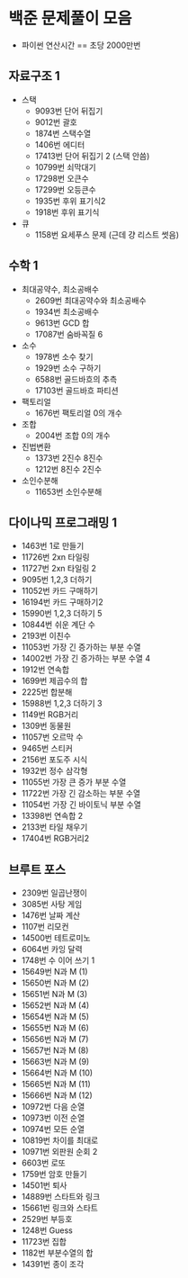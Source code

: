 # 백준 문제풀이 모음 

- 파이썬 연산시간 == 초당 2000만번

## 자료구조 1

- 스택
  - 9093번 단어 뒤집기
  - 9012번 괄호
  - 1874번 스택수열
  - 1406번 에디터
  - 17413번 단어 뒤집기 2 (스택 안씀)
  - 10799번 쇠막대기
  - 17298번 오큰수
  - 17299번 오등큰수
  - 1935번 후위 표기식2
  - 1918번 후위 표기식
- 큐
  - 1158번 요세푸스 문제 (근데 걍 리스트 썻음)

## 수학 1

- 최대공약수, 최소공배수
  - 2609번 최대공약수와 최소공배수
  - 1934번 최소공배수
  - 9613번 GCD 합
  - 17087번 숨바꼭질 6
- 소수
  - 1978번 소수 찾기
  - 1929번 소수 구하기
  - 6588번 골드바흐의 추측
  - 17103번 골드바흐 파티션
- 팩토리얼
  - 1676번 팩토리얼 0의 개수
- 조합
  - 2004번 조합 0의 개수
- 진법변환
  - 1373번 2진수 8진수
  - 1212번 8진수 2진수
- 소인수분해
  - 11653번 소인수분해

## 다이나믹 프로그래밍 1
- 1463번 1로 만들기
- 11726번 2xn 타일링
- 11727번 2xn 타일링 2
- 9095번 1,2,3 더하기
- 11052번 카드 구매하기
- 16194번 카드 구매하기2
- 15990번 1,2,3 더하기 5
- 10844번 쉬운 계단 수
- 2193번 이친수
- 11053번 가장 긴 증가하는 부분 수열
- 14002번 가장 긴 증가하는 부분 수열 4
- 1912번 연속합
- 1699번 제곱수의 합
- 2225번 합분해
- 15988번 1,2,3 더하기 3
- 1149번 RGB거리
- 1309번 동물원
- 11057번 오르막 수
- 9465번 스티커
- 2156번 포도주 시식
- 1932번 정수 삼각형
- 11055번 가장 큰 증가 부분 수열
- 11722번 가장 긴 감소하는 부분 수열
- 11054번 가장 긴 바이토닉 부분 수열
- 13398번 연속합 2
- 2133번 타일 채우기
- 17404번 RGB거리2

## 브루트 포스
- 2309번 일곱난쟁이
- 3085번 사탕 게임
- 1476번 날짜 계산
- 1107번 리모컨
- 14500번 테트로미노
- 6064번 카잉 달력
- 1748번 수 이어 쓰기 1
- 15649번 N과 M (1)
- 15650번 N과 M (2)
- 15651번 N과 M (3)
- 15652번 N과 M (4)
- 15654번 N과 M (5)
- 15655번 N과 M (6)
- 15656번 N과 M (7)
- 15657번 N과 M (8)
- 15663번 N과 M (9)
- 15664번 N과 M (10)
- 15665번 N과 M (11)
- 15666번 N과 M (12)
- 10972번 다음 순열
- 10973번 이전 순열
- 10974번 모든 순열
- 10819번 차이를 최대로
- 10971번 외판원 순회 2
- 6603번 로또
- 1759번 암호 만들기
- 14501번 퇴사
- 14889번 스타트와 링크
- 15661번 링크와 스타트
- 2529번 부등호
- 1248번 Guess
- 11723번 집합
- 1182번 부분수열의 합
- 14391번 종이 조각